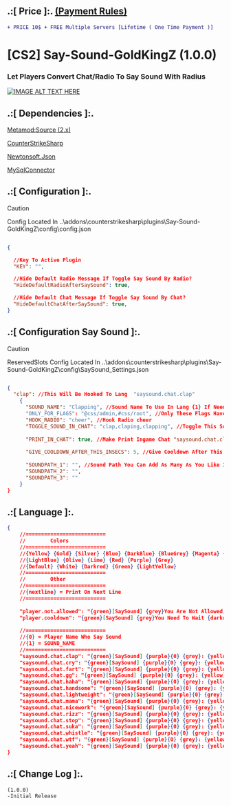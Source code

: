 
## .:[ Price ]:. [(Payment Rules)](https://github.com/oqyh/cs2-Private-Plugins/blob/8040379022008134dde7d34cf08f7a611c750862/README.md?plain=1#L7)
```diff
+ PRICE 10$ + FREE Multiple Servers [Lifetime ( One Time Payment )] 
```

# [CS2] Say-Sound-GoldKingZ (1.0.0)  

### Let Players Convert Chat/Radio To Say Sound With Radius

[![IMAGE ALT TEXT HERE](https://img.youtube.com/vi/GWZRZuL20QA/0.jpg)](https://www.youtube.com/watch?v=GWZRZuL20QA)


## .:[ Dependencies ]:.

[Metamod:Source (2.x)](https://www.sourcemm.net/downloads.php/?branch=master)

[CounterStrikeSharp](https://github.com/roflmuffin/CounterStrikeSharp/releases)

[Newtonsoft.Json](https://www.nuget.org/packages/Newtonsoft.Json)

[MySqlConnector](https://www.nuget.org/packages/MySqlConnector)

## .:[ Configuration ]:.

> [!CAUTION]
> Config Located In ..\addons\counterstrikesharp\plugins\Say-Sound-GoldKingZ\config\config.json                                         

```json

{

  //Key To Active Plugin
  "KEY": "",

  //Hide Default Radio Message If Toggle Say Sound By Radio?
  "HideDefaultRadioAfterSaySound": true,

  //Hide Default Chat Message If Toggle Say Sound By Chat?
  "HideDefaultChatAfterSaySound": true,
}

```


## .:[ Configuration Say Sound ]:.

> [!CAUTION]
> ReservedSlots Config Located In ..\addons\counterstrikesharp\plugins\Say-Sound-GoldKingZ\config\SaySound_Settings.json                                         
```json

{
  "clap": //This Will Be Hooked To Lang  "saysound.chat.clap" 
	{
	  "SOUND_NAME": "Clapping", //Sound Name To Use In Lang {1} If Needed
	  "ONLY_FOR_FLAGS": "@css/admin,#css/root", //Only These Flags Have Access To This Say Sound (Empty OR Not Using It = Anyone Can Use It)
	  "HOOK_RADIO": "cheer", //Hook Radio cheer
	  "TOGGLE_SOUND_IN_CHAT": "clap,claping,clapping", //Toggle This Sound By Chat
	  
	  "PRINT_IN_CHAT": true, //Make Print Ingame Chat "saysound.chat.clap"?
	  
	  "GIVE_COOLDOWN_AFTER_THIS_INSECS": 5, //Give Cooldown After This X Secs
	  
	  "SOUNDPATH_1": "", //Sound Path You Can Add As Many As You Like Its Random Play
	  "SOUNDPATH_2": "",
	  "SOUNDPATH_3": ""
	}
}

```

## .:[ Language ]:.
```json
{
	//==========================
	//        Colors
	//==========================
	//{Yellow} {Gold} {Silver} {Blue} {DarkBlue} {BlueGrey} {Magenta} {LightRed}
	//{LightBlue} {Olive} {Lime} {Red} {Purple} {Grey}
	//{Default} {White} {Darkred} {Green} {LightYellow}
	//==========================
	//        Other
	//==========================
	//{nextline} = Print On Next Line
	//==========================
	
	"player.not.allowed": "{green}[SaySound] {grey}You Are Not Allowed, This For {lime}VIPS Only",
	"player.cooldown": "{green}[SaySound] {grey}You Need To Wait {darkred}{0} Secs {grey}Cooldown",
	
	//==========================
	//{0} = Player Name Who Say Sound
	//{1} = SOUND_NAME 
	//==========================
	"saysound.chat.clap": "{green}[SaySound] {purple}{0} {grey}: {yellow}{1}",
	"saysound.chat.cry": "{green}[SaySound] {purple}{0} {grey}: {yellow}{1}",
	"saysound.chat.fart": "{green}[SaySound] {purple}{0} {grey}: {yellow}{1}",
	"saysound.chat.gg": "{green}[SaySound] {purple}{0} {grey}: {yellow}{1}",
	"saysound.chat.haha": "{green}[SaySound] {purple}{0} {grey}: {yellow}{1}",
	"saysound.chat.handsome": "{green}[SaySound] {purple}{0} {grey}: {yellow}{1}",
	"saysound.chat.lightweight": "{green}[SaySound] {purple}{0} {grey}: {yellow}{1}",
	"saysound.chat.mama": "{green}[SaySound] {purple}{0} {grey}: {yellow}{1}",
	"saysound.chat.nicework": "{green}[SaySound] {purple}{0} {grey}: {yellow}{1}",
	"saysound.chat.rizz": "{green}[SaySound] {purple}{0} {grey}: {yellow}{1}",
	"saysound.chat.stop": "{green}[SaySound] {purple}{0} {grey}: {yellow}{1}",
	"saysound.chat.suka": "{green}[SaySound] {purple}{0} {grey}: {yellow}{1}",
	"saysound.chat.whistle": "{green}[SaySound] {purple}{0} {grey}: {yellow}{1}",
	"saysound.chat.wtf": "{green}[SaySound] {purple}{0} {grey}: {yellow}{1}",
	"saysound.chat.yeah": "{green}[SaySound] {purple}{0} {grey}: {yellow}{1}"
}
```

## .:[ Change Log ]:.
```
(1.0.0)
-Initial Release
```
